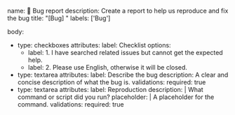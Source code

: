 name: 🐞 Bug report
description: Create a report to help us reproduce and fix the bug
title: "[Bug] "
labels: ['Bug']

body:
- type: checkboxes
  attributes:
    label: Checklist
    options:
    - label: 1. I have searched related issues but cannot get the expected help.
    - label: 2. Please use English, otherwise it will be closed.
- type: textarea
  attributes:
    label: Describe the bug
    description: A clear and concise description of what the bug is.
  validations:
    required: true
- type: textarea
  attributes:
    label: Reproduction
    description: |
      What command or script did you run? 
    placeholder: |
      A placeholder for the command.
  validations:
    required: true
